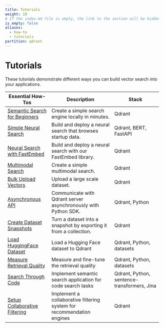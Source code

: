 ```yaml
---
title: Tutorials
weight: 10
# If the index.md file is empty, the link to the section will be hidden from the sidebar
is_empty: false
aliases:
  - how-to
  - tutorials
partition: qdrant
---
```


# Tutorials 

These tutorials demonstrate different ways you can build vector search into your applications. 

| Essential How-Tos                                                                      | Description                                                       | Stack                                       |   
|---------------------------------------------------------------------------------|-------------------------------------------------------------------|---------------------------------------------|
| [Semantic Search for Beginners](/documentation/tutorials/search-beginners/)                 | Create a simple search engine locally in minutes.                 | Qdrant                                      | 
| [Simple Neural Search](/documentation/tutorials/neural-search/)                             | Build and deploy a neural search that browses startup data.       | Qdrant, BERT, FastAPI                       | 
| [Neural Search with FastEmbed](/documentation/tutorials/neural-search-fastembed/)                                 | Build and deploy a neural search with our FastEmbed library.               | Qdrant                                      | 
| [Multimodal Search](/documentation/tutorials/multimodal-search-fastembed/)                                | Create a simple multimodal search.                                      | Qdrant                                      |  
| [Bulk Upload Vectors](/documentation/tutorials/bulk-upload/)                                | Upload a large scale dataset.                                     | Qdrant                                      | 
| [Asynchronous API](/documentation/tutorials/async-api/)                                     | Communicate with Qdrant server asynchronously with Python SDK.    | Qdrant, Python                              |
| [Create Dataset Snapshots](/documentation/tutorials/create-snapshot/)                       | Turn a dataset into a snapshot by exporting it from a collection. | Qdrant                                      | 
| [Load HuggingFace Dataset](/documentation/tutorials/huggingface-datasets/)                      | Load a Hugging Face dataset to Qdrant                             | Qdrant, Python, datasets                    |
| [Measure Retrieval Quality](/documentation/tutorials/retrieval-quality/)                    | Measure and fine-tune the retrieval quality                       | Qdrant, Python, datasets                    |
| [Search Through Code](/documentation/tutorials/code-search/)      | Implement semantic search application for code search tasks        | Qdrant, Python, sentence-transformers, Jina |
| [Setup Collaborative Filtering](/documentation/tutorials/collaborative-filtering/)      | Implement a collaborative filtering system for recommendation engines        | Qdrant|
